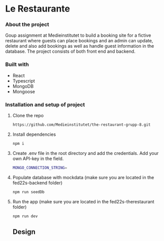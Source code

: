 # Le Restaurante

### About the project

Goup assignment at Medieinstitutet to build a booking site for a fictive restaurant where guests can place bookings and an admin can update, delete and also add bookings as well as handle guest information in the database. The project consists of both front end and backend.

### Built with

- React
- Typescript
- MongoDB
- Mongoose

### Installation and setup of project

1. Clone the repo
   ```sh
   https://github.com/Medieinstitutet/the-restaurant-grupp-8.git
   ```
2. Install dependencies
   ```sh
   npm i
   ```
3. Create .env file in the root directory and add the credentials. Add your own API-key in the field.

   ```sh
   MONGO_CONNECTION_STRING=
   ```

4. Populate database with mockdata (make sure you are located in the fed22s-backend folder)

   ```sh
   npm run seedDb
   ```

5. Run the app (make sure you are located in the fed22s-therestaurant folder)

   ```sh
   npm run dev
   ```

   ## Design
